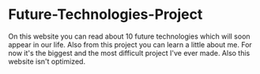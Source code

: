 # Future-Technologies-Project
On this website you can read about 10 future technologies which will soon appear in our life. Also from this project you can learn a little about me. For now it's the biggest and the most difficult project I've ever made. Also this website isn't optimized.
